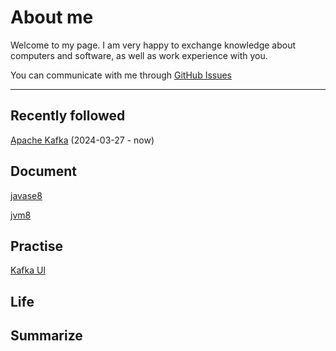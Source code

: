 # About me

Welcome to my page. I am very happy to exchange knowledge about computers and software, as well as work experience with you.

You can communicate with me through [GitHub Issues](https://github.com/sunlight0258/sunlight0258.github.io/issues)

------

## Recently followed

[Apache Kafka](https://github.com/apache/kafka) (2024-03-27 - now)

## Document

[javase8](./java/javase8.md)

[jvm8](./java/javase8.md)

## Practise

[Kafka UI](https://github.com/apache/kafka)

## Life

## Summarize